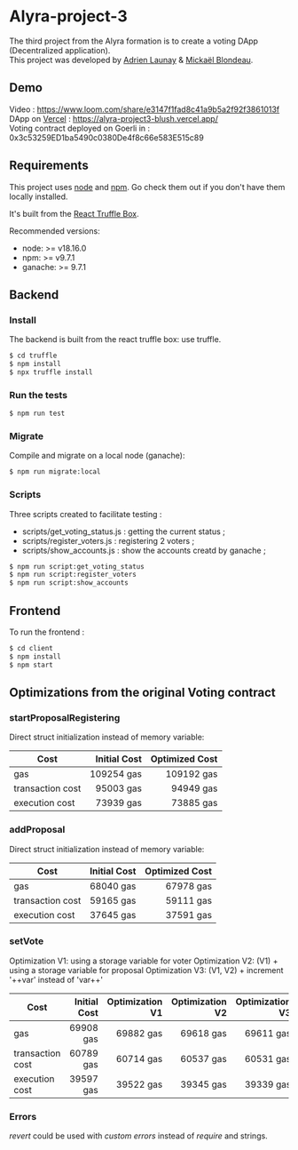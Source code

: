 # Alyra-project-3

The third project from the Alyra formation is to create a voting DApp (Decentralized application).  
This project was developed by [Adrien Launay](https://github.com/alowoa) & [Mickaël Blondeau](https://github.com/mickablondo).

## Demo
Video : https://www.loom.com/share/e3147f1fad8c41a9b5a2f92f3861013f  
DApp on [Vercel](https://vercel.com/) : https://alyra-project3-blush.vercel.app/  
Voting contract deployed on Goerli in : 0x3c53259ED1ba5490c0380De4f8c66e583E515c89  

## Requirements

This project uses [node](http://nodejs.org) and [npm](https://npmjs.com). Go check them out if you don't have them locally installed.

It's built from the [React Truffle Box](https://trufflesuite.com/boxes/react/).

Recommended versions:

* node: >= v18.16.0  
* npm: >= v9.7.1  
* ganache: >= 9.7.1

## Backend

### Install

The backend is built from the react truffle box:  use truffle.

```sh
$ cd truffle 
$ npm install
$ npx truffle install
```

### Run the tests

```sh
$ npm run test
```

### Migrate

Compile and migrate on a local node (ganache):

```sh
$ npm run migrate:local
```

### Scripts

Three scripts created to facilitate testing :  
* scripts/get_voting_status.js : getting the current status ;
* scripts/register_voters.js : registering 2 voters ;
* scripts/show_accounts.js : show the accounts creatd by ganache ;

```sh
$ npm run script:get_voting_status
$ npm run script:register_voters
$ npm run script:show_accounts
```

## Frontend

To run the frontend :  

```sh
$ cd client
$ npm install
$ npm start
```

## Optimizations from the original Voting contract

### startProposalRegistering

Direct struct initialization instead of memory variable:

| Cost              | Initial Cost | Optimized Cost |
| ------------------| ------------:| --------------:|
| gas               |   109254 gas |     109192 gas |
| transaction cost  |    95003 gas |      94949 gas |
| execution cost    |    73939 gas |      73885 gas |

### addProposal

Direct struct initialization instead of memory variable:

| Cost              | Initial Cost | Optimized Cost |
| ------------------| ------------:| --------------:|
| gas               |   68040 gas |       67978 gas |
| transaction cost  |    59165 gas |      59111 gas |
| execution cost    |    37645 gas |      37591 gas |

### setVote

Optimization V1: using a storage variable for voter
Optimization V2: (V1) + using a storage variable for proposal
Optimization V3: (V1, V2) + increment '++var' instead of 'var++'

| Cost              | Initial Cost | Optimization V1 | Optimization V2 | Optimization V3 |
| ------------------| ------------:| ---------------:| ---------------:| ---------------:|
| gas               |    69908 gas |       69882 gas |       69618 gas |       69611 gas |
| transaction cost  |    60789 gas |       60714 gas |       60537 gas |       60531 gas |
| execution cost    |    39597 gas |       39522 gas |       39345 gas |       39339 gas |


### Errors

*revert* could be used with *custom errors* instead of *require* and strings.     

